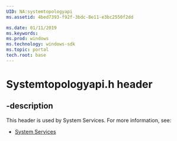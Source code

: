 ```yaml
---
UID: NA:systemtopologyapi
ms.assetid: 4bed7393-f92f-3bdc-8e11-e3bc2550f2dd

ms.date: 01/11/2019
ms.keywords: 
ms.prod: windows
ms.technology: windows-sdk
ms.topic: portal
tech.root: base
---
```


# Systemtopologyapi.h header


## -description


This header is used by System Services. For more information, see:

- [System Services](../_base/index.md)
